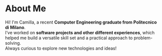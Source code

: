 # About Me

Hi! I'm Camilla, a recent **Computer Engineering graduate from Politecnico di Milano**.  
I’ve worked on **software projects and other different experiences**, which helped me build a versatile skill set and a practical approach to problem-solving.  
Always curious to explore new technologies and ideas!
